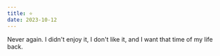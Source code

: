```yaml
---
title: ⭐️
date: 2023-10-12
---
```

Never again. I didn't enjoy it, I don't like it, and I want that time of my life back. 
